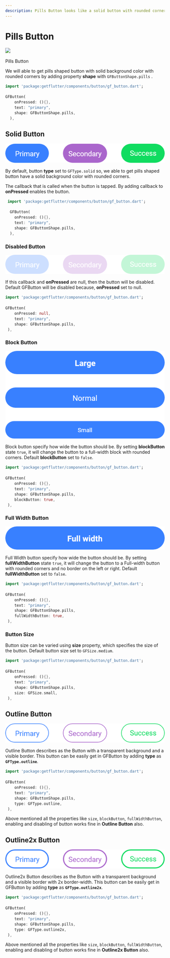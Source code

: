 ```yaml
---
description: Pills Button looks like a solid button with rounded corners.
---
```


# Pills Button

![](https://ik.imagekit.io/ionicfirebaseapp/docs/buttons/tr:dpr-auto,tr:w-auto/Pills_button-solid_2x_ckYKR31F62.png)

Pills Button

We will able to get pills shaped button with solid background color with rounded corners by adding property **shape** with  `GFButtonShape.pills` .

```dart
import 'package:getflutter/components/button/gf_button.dart';

GFButton(
    onPressed: (){},
    text: "primary",
    shape: GFButtonShape.pills,
  ),
```

## Solid Button

![](../.gitbook/assets/pills-solid-button-2x.png)

By default, button **type** set to `GFType.solid` so, we able to get pills shaped button have a solid background color with  rounded corners.

The callback that is called when the button is tapped. By adding callback to **onPressed** enables the button.

```dart
 import 'package:getflutter/components/button/gf_button.dart';
  
  GFButton(
    onPressed: (){},
    text: "primary",
    shape: GFButtonShape.pills,
  ),
```

### Disabled Button

![](../.gitbook/assets/pills-disabled-2x.png)

If this callback and **onPressed** are null, then the button will be disabled. Default GFButton will be disabled because, **onPressed** set to null. 

```dart
import 'package:getflutter/components/button/gf_button.dart';

GFButton(
    onPressed: null,
    text: "primary",
    shape: GFButtonShape.pills,
 ),
```

### Block Button

![](../.gitbook/assets/block-buttons-2x.png)

Block button specify how wide the button should be. By setting **blockButton** state `true`, it will change the button to a full-width block with rounded corners. Default **blockButton** set to `false`.

```dart
import 'package:getflutter/components/button/gf_button.dart';

GFButton(
    onPressed: (){},
    text: "primary",
    shape: GFButtonShape.pills,
    blockButton: true,
 ),
```

### Full Width Button

![](../.gitbook/assets/full-width-2x.png)

Full Width button specify how wide the button should be. By setting **fullWidthButton** state `true`, it will change the button to a Full-width button with rounded corners and no border on the left or right. Default **fullWidthButton** set to `false`.

```dart
import 'package:getflutter/components/button/gf_button.dart';

GFButton(
    onPressed: (){},
    text: "primary",
    shape: GFButtonShape.pills,
    fullWidthButton: true,
 ),
```

### Button Size

Button size can be varied using **size** property, which specifies the size of the button. Default button size set to `GFSize.medium`.

```dart
import 'package:getflutter/components/button/gf_button.dart';

GFButton(
    onPressed: (){},
    text: "primary",
    shape: GFButtonShape.pills,
    size: GFSize.small,
 ),
```

## Outline Button

![](../.gitbook/assets/pills-outline-2x.png)

Outline Button describes as the Button with a transparent background and a visible border. This button can be easily get in GFButton by adding **type** as **`GFType.outline`**. 

```dart
import 'package:getflutter/components/button/gf_button.dart';

GFButton(
    onPressed: (){},
    text: "primary",
    shape: GFButtonShape.pills,
    type: GFType.outline,
 ),
```

Above mentioned all the properties like `size`, `blockButton`, `fullWidthButton`, enabling and disabling of button works fine in **Outline Button** also.

## Outline2x Button

![](../.gitbook/assets/pills-outline-2x-2x.png)

Outline2x Button describes as the Button with a transparent background and a visible border with 2x border-width. This button can be easily get in GFButton by adding **type** as **`GFType.outline2x`**. 

```dart
import 'package:getflutter/components/button/gf_button.dart';

GFButton(
    onPressed: (){},
    text: "primary",
    shape: GFButtonShape.pills,
    type: GFType.outline2x,
 ),
```

Above mentioned all the properties like `size`, `blockButton`, `fullWidthButton`, enabling and disabling of button works fine in **Outline2x Button** also.


